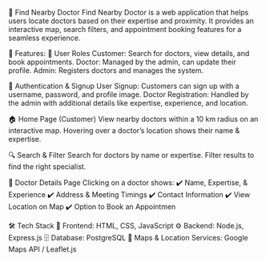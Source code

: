 🏥 Find Nearby Doctor
Find Nearby Doctor is a web application that helps users locate doctors based on their expertise and proximity. It provides an interactive map, search filters, and appointment booking features for a seamless experience.

🚀 Features:
👤 User Roles
Customer: Search for doctors, view details, and book appointments.
Doctor: Managed by the admin, can update their profile.
Admin: Registers doctors and manages the system.

🔑 Authentication & Signup
User Signup: Customers can sign up with a username, password, and profile image.
Doctor Registration: Handled by the admin with additional details like expertise, experience, and location.

🏠 Home Page (Customer)
View nearby doctors within a 10 km radius on an interactive map.
Hovering over a doctor’s location shows their name & expertise.

🔍 Search & Filter
Search for doctors by name or expertise.
Filter results to find the right specialist.


📄 Doctor Details Page
Clicking on a doctor shows:
✔️ Name, Expertise, & Experience
✔️ Address & Meeting Timings
✔️ Contact Information
✔️ View Location on Map
✔️ Option to Book an Appointmen

🛠️ Tech Stack
🎨 Frontend: HTML, CSS, JavaScript
⚙️ Backend: Node.js, Express.js
🗄 Database: PostgreSQL
📍 Maps & Location Services: Google Maps API / Leaflet.js

